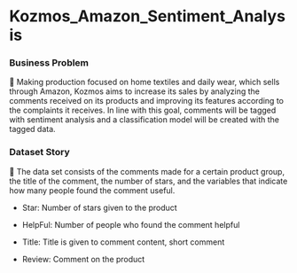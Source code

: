 # Kozmos_Amazon_Sentiment_Analysis

### Business Problem
📌 Making production focused on home textiles and daily wear, which sells through Amazon, Kozmos aims to increase its sales by analyzing the comments received on its products and improving its features according to the complaints it receives. In line with this goal, comments will be tagged with sentiment analysis and a classification model will be created with the tagged data.

### Dataset Story
📌 The data set consists of the comments made for a certain product group, the title of the comment, the number of stars, and the variables that indicate how many people found the comment useful.

* Star: Number of stars given to the product

* HelpFul: Number of people who found the comment helpful

* Title: Title is given to comment content, short comment

* Review: Comment on the product

